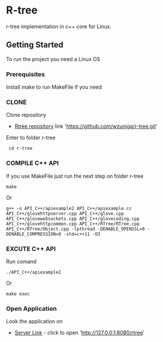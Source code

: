 # R-tree
r-tree implementation in c++ core for Linux.

## Getting Started
To run the project you need a Linux OS

### Prerequisites

Install make to run MakeFile if you need

### CLONE
Clone repository
* [Rtree repository](https://github.com/wzuniga/r-tree.git) link 'https://github.com/wzuniga/r-tree.git'

Enter to folder r-tree
```
 cd r-tree
```

### COMPILE C++ API
If you use MakeFile just run the next step on folder r-tree
```
make
```
Or
```
g++ -o API_C++/apiexample2 API_C++/apiexample.cc API_C++/glovehttpserver.cpp API_C++/glove.cpp API_C++/glovewebsockets.cpp API_C++/glovecoding.cpp API_C++/glovehttpcommon.cpp API_C++/RTree/RTree.cpp API_C++/RTree/Object.cpp -lpthread -DENABLE_OPENSSL=0 -DENABLE_COMPRESSION=0 -std=c++11 -O3
```

### EXCUTE C++ API
Run comand
```
./API_C++/apiexample2
```
Or
```
make exec
```

### Open Application
Look the application on

* [Server Link](http://127.0.0.1:8080/rtree) - click to open 'http://127.0.0.1:8080/rtree'
